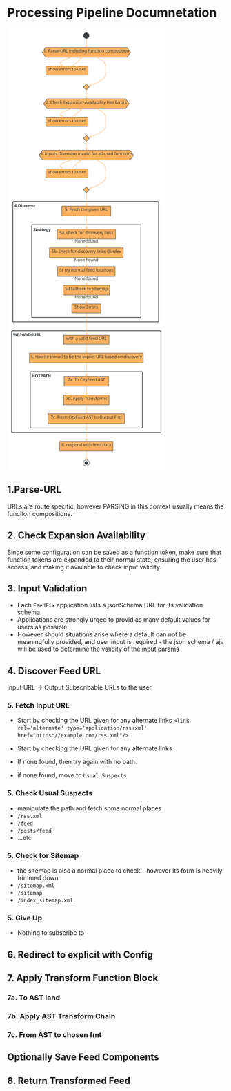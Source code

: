 # Processing Pipeline Documnetation

<!-- 
- text-to-diagram source is in the .pintora file
- to change and re-render the SVG
- make changes in the .pintora file
- and then run:
```zsh
$> pintora render -i ./notes/pipeline.pintora -o ./notes/pipeline.svg`
```
-->
![Pipeline Diagram](./pipeline.svg)

## 1.Parse-URL

URLs are route specific, however PARSING in this context usually means the funciton compositions.

## 2. Check Expansion Availability

Since some configuration can be saved as a function token, make sure that function tokens are expanded to their normal state, ensuring the user has access, and making it available to check input validity.

## 3. Input Validation

- Each `FeedFix` application lists a jsonSchema URL for its validation schema.
- Applications are strongly urged to provid as many default values for users as possible.
- However should situations arise where a default can not be meaningfully provided, and user input is required - the json schema / ajv will be used to determine the validity of the input params

## 4. Discover Feed URL

Input URL -> Output Subscribable URLs to the user

### 5. Fetch Input URL

- Start by checking the URL given for any alternate links
`<link rel='alternate' type='application/rss+xml' href="https://example.com/rss.xml"/>`

- Start by checking the URL given for any alternate links
- If none found, then try again with no path.
- if none found, move to `Usual Suspects`

### 5. Check Usual Suspects

- manipulate the path and fetch some normal places
- `/rss.xml`
- `/feed`
- `/posts/feed`
- ...etc

### 5. Check for Sitemap

- the sitemap is also a normal place to check - however its form is heavily trimmed down
- `/sitemap.xml`
- `/sitemap`
- `/index_sitemap.xml`

### 5. Give Up

- Nothing to subscribe to

## 6. Redirect to explicit with Config

## 7. Apply Transform Function Block

### 7a. To AST land

### 7b. Apply AST Transform Chain

### 7c. From AST to chosen fmt

## Optionally Save Feed Components

## 8. Return Transformed Feed
